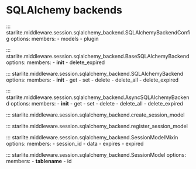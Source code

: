# SQLAlchemy backends

::: starlite.middleware.session.sqlalchemy_backend.SQLAlchemyBackendConfig
    options:
        members:
            - models
            - plugin

::: starlite.middleware.session.sqlalchemy_backend.BaseSQLAlchemyBackend
    options:
        members:
            - __init__
            - delete_expired

::: starlite.middleware.session.sqlalchemy_backend.SQLAlchemyBackend
    options:
        members:
            - __init__
            - get
            - set
            - delete
            - delete_all
            - delete_expired

::: starlite.middleware.session.sqlalchemy_backend.AsyncSQLAlchemyBackend
    options:
        members:
            - __init__
            - get
            - set
            - delete
            - delete_all
            - delete_expired

::: starlite.middleware.session.sqlalchemy_backend.create_session_model

::: starlite.middleware.session.sqlalchemy_backend.register_session_model

::: starlite.middleware.session.sqlalchemy_backend.SessionModelMixin
    options:
        members:
            - session_id
            - data
            - expires
            - expired

::: starlite.middleware.session.sqlalchemy_backend.SessionModel
    options:
        members:
            - __tablename__
            - id
